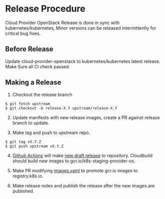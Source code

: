 # Release Procedure

Cloud Provider OpenStack Release is done in sync with kubernetes/kubernetes, Minor versions can be released intermittently for critical bug fixes.

## Before Release

Update cloud-provider-openstack to kubernetes/kubernetes latest release. Make Sure all CI check passed.

## Making a Release

1. Checkout the release branch

```
$ git fetch upstream
$ git checkout -b release-X.Y upstream/release-X.Y
```

2. Update manifests with new release images, create a PR against release branch to update.

3. Make tag and push to upstream repo.

```
$ git tag vX.Y.Z
$ git push upstream vX.Y.Z
```

4. [Github Actions](https://github.com/kubernetes/cloud-provider-openstack/actions/workflows/release-cpo.yaml) will make [new draft release](https://github.com/kubernetes/cloud-provider-openstack/releases) to repository.
Cloudbuild should build new images to gcr.io/k8s-staging-provider-os. 

5. Make PR modifying [images.yaml](https://github.com/kubernetes/k8s.io/blob/main/registry.k8s.io/images/k8s-staging-provider-os/images.yaml) to promote gcr.io images to registry.k8s.io.

6. Make release notes and publish the release after the new images are published.
